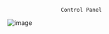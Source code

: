                      Control Panel
![image](https://user-images.githubusercontent.com/106431802/227780062-988eab3b-97c1-485a-9e79-2e2ca6a74c06.png)

